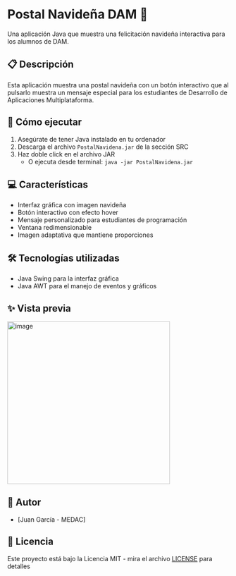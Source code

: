 # Postal Navideña DAM 🎄

Una aplicación Java que muestra una felicitación navideña interactiva para los alumnos de DAM.

## 📋 Descripción

Esta aplicación muestra una postal navideña con un botón interactivo que al pulsarlo muestra un mensaje especial para los estudiantes de Desarrollo de Aplicaciones Multiplataforma.

## 🚀 Cómo ejecutar

1. Asegúrate de tener Java instalado en tu ordenador
2. Descarga el archivo `PostalNavidena.jar` de la sección SRC
3. Haz doble click en el archivo JAR
   - O ejecuta desde terminal: `java -jar PostalNavidena.jar`

## 💻 Características

- Interfaz gráfica con imagen navideña
- Botón interactivo con efecto hover
- Mensaje personalizado para estudiantes de programación
- Ventana redimensionable
- Imagen adaptativa que mantiene proporciones

## 🛠️ Tecnologías utilizadas

- Java Swing para la interfaz gráfica
- Java AWT para el manejo de eventos y gráficos

## ✨ Vista previa

<img width="369" alt="image" src="https://github.com/user-attachments/assets/200308e1-9fe0-4c3d-853d-bf02aae96887" />

## 👥 Autor

- [Juan García - MEDAC]

## 📝 Licencia

Este proyecto está bajo la Licencia MIT - mira el archivo [LICENSE](LICENSE) para detalles
